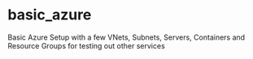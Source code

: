 # basic_azure
Basic Azure Setup with a few VNets, Subnets, Servers, Containers and Resource Groups for testing out other services
